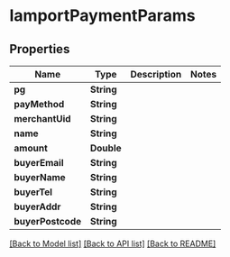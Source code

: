# IamportPaymentParams

## Properties
Name | Type | Description | Notes
------------ | ------------- | ------------- | -------------
**pg** | **String** |  | 
**payMethod** | **String** |  | 
**merchantUid** | **String** |  | 
**name** | **String** |  | 
**amount** | **Double** |  | 
**buyerEmail** | **String** |  | 
**buyerName** | **String** |  | 
**buyerTel** | **String** |  | 
**buyerAddr** | **String** |  | 
**buyerPostcode** | **String** |  | 

[[Back to Model list]](../README.md#documentation-for-models) [[Back to API list]](../README.md#documentation-for-api-endpoints) [[Back to README]](../README.md)


